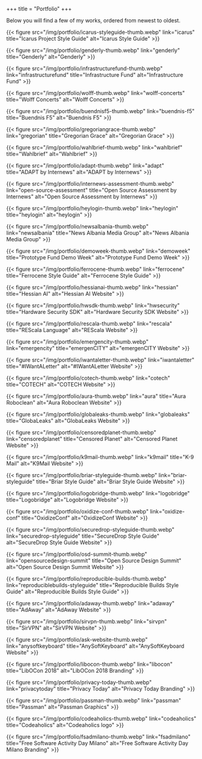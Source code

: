 +++
title = "Portfolio"
+++

Below you will find a few of my works, ordered from newest to oldest.

{{< figure src="/img/portfolio/icarus-styleguide-thumb.webp" link="icarus" title="Icarus Project Style Guide" alt="Icarus Style Guide" >}}

{{< figure src="/img/portfolio/genderly-thumb.webp" link="genderly" title="Genderly" alt="Genderly" >}}

{{< figure src="/img/portfolio/infrastructurefund-thumb.webp" link="infrastructurefund" title="Infrastructure Fund" alt="Infrastructure Fund" >}}

{{< figure src="/img/portfolio/wolff-thumb.webp" link="wolff-concerts" title="Wolff Concerts" alt="Wolff Concerts" >}}

{{< figure src="/img/portfolio/buendnisf5-thumb.webp" link="buendnis-f5" title="Buendnis F5" alt="Buendnis F5" >}}

{{< figure src="/img/portfolio/gregoriangrace-thumb.webp" link="gregorian" title="Gregorian Grace" alt="Gregorian Grace" >}}

{{< figure src="/img/portfolio/wahlbrief-thumb.webp" link="wahlbrief" title="Wahlbrief" alt="Wahlbrief" >}}

{{< figure src="/img/portfolio/adapt-thumb.webp" link="adapt" title="ADAPT by Internews" alt="ADAPT by Internews" >}}

{{< figure src="/img/portfolio/internews-assessment-thumb.webp" link="open-source-assessment" title="Open Source Assessment by Internews" alt="Open Source Assessment by Internews" >}}

{{< figure src="/img/portfolio/heylogin-thumb.webp" link="heylogin" title="heylogin" alt="heylogin" >}}

{{< figure src="/img/portfolio/newsalbania-thumb.webp" link="newsalbania" title="News Albania Media Group" alt="News Albania Media Group" >}}

{{< figure src="/img/portfolio/demoweek-thumb.webp" link="demoweek" title="Prototype Fund Demo Week" alt="Prototype Fund Demo Week" >}}

{{< figure src="/img/portfolio/ferrocene-thumb.webp" link="ferrocene" title="Ferrocene Style Guide" alt="Ferrocene Style Guide" >}}

{{< figure src="/img/portfolio/hessianai-thumb.webp" link="hessian" title="Hessian AI" alt="Hessian AI Website" >}}

{{< figure src="/img/portfolio/hwsdk-thumb.webp" link="hwsecurity" title="Hardware Security SDK" alt="Hardware Security SDK Website" >}}

{{< figure src="/img/portfolio/rescala-thumb.webp" link="rescala" title="REScala Language" alt="REScala Website" >}}

{{< figure src="/img/portfolio/emergencity-thumb.webp" link="emergencity" title="emergenCITY" alt="emergenCITY Website" >}}

{{< figure src="/img/portfolio/iwantaletter-thumb.webp" link="iwantaletter" title="#IWantALetter" alt="#IWantALetter Website" >}}

{{< figure src="/img/portfolio/cotech-thumb.webp" link="cotech" title="COTECH" alt="COTECH Website" >}}

{{< figure src="/img/portfolio/aura-thumb.webp" link="aura" title="Aura Roboclean" alt="Aura Roboclean Website" >}}

{{< figure src="/img/portfolio/globaleaks-thumb.webp" link="globaleaks" title="GlobaLeaks" alt="GlobaLeaks Website" >}}

{{< figure src="/img/portfolio/censoredplanet-thumb.webp" link="censoredplanet" title="Censored Planet" alt="Censored Planet Website" >}}

{{< figure src="/img/portfolio/k9mail-thumb.webp" link="k9mail" title="K-9 Mail" alt="K9Mail Website" >}}

{{< figure src="/img/portfolio/briar-styleguide-thumb.webp" link="briar-styleguide" title="Briar Style Guide" alt="Briar Style Guide Website" >}}

{{< figure src="/img/portfolio/logobridge-thumb.webp" link="logobridge" title="Logobridge" alt="Logobridge Website" >}}

{{< figure src="/img/portfolio/oxidize-conf-thumb.webp" link="oxidize-conf" title="OxidizeConf" alt="OxidizeConf Website" >}}

{{< figure src="/img/portfolio/securedrop-styleguide-thumb.webp" link="securedrop-styleguide" title="SecureDrop Style Guide" alt="SecureDrop Style Guide Website" >}}

{{< figure src="/img/portfolio/osd-summit-thumb.webp" link="opensourcedesign-summit" title="Open Source Design Summit" alt="Open Source Design Summit Website" >}}

{{< figure src="/img/portfolio/reproducible-builds-thumb.webp" link="reproduciblebuilds-styleguide" title="Reproducible Builds Style Guide" alt="Reproducible Builds Style Guide" >}}

{{< figure src="/img/portfolio/adaway-thumb.webp" link="adaway" title="AdAway" alt="AdAway Website" >}}

{{< figure src="/img/portfolio/sirvpn-thumb.webp" link="sirvpn" title="SirVPN" alt="SirVPN Website" >}}

{{< figure src="/img/portfolio/ask-website-thumb.webp" link="anysoftkeyboard" title="AnySoftKeyboard" alt="AnySoftKeyboard Website" >}}

{{< figure src="/img/portfolio/libocon-thumb.webp" link="libocon" title="LibOCon 2018" alt="LibOCon 2018 Branding" >}}

{{< figure src="/img/portfolio/privacy-today-thumb.webp" link="privacytoday" title="Privacy Today" alt="Privacy Today Branding" >}}

{{< figure src="/img/portfolio/passman-thumb.webp" link="passman" title="Passman" alt="Passman Graphics" >}}

{{< figure src="/img/portfolio/codeaholics-thumb.webp" link="codeaholics" title="Codeaholics" alt="Codeaholics logo" >}}

{{< figure src="/img/portfolio/fsadmilano-thumb.webp" link="fsadmilano" title="Free Software Activity Day Milano" alt="Free Software Activity Day Milano Branding" >}}
